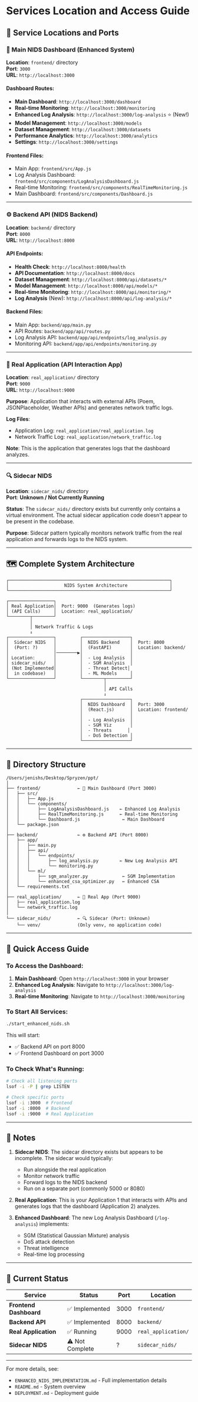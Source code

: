# Services Location and Access Guide

## 📍 Service Locations and Ports

### 🎯 Main NIDS Dashboard (Enhanced System)

**Location**: `frontend/` directory  
**Port**: `3000`  
**URL**: `http://localhost:3000`

#### Dashboard Routes:
- **Main Dashboard**: `http://localhost:3000/dashboard`
- **Real-time Monitoring**: `http://localhost:3000/monitoring`
- **Enhanced Log Analysis**: `http://localhost:3000/log-analysis` ⭐ (New!)
- **Model Management**: `http://localhost:3000/models`
- **Dataset Management**: `http://localhost:3000/datasets`
- **Performance Analytics**: `http://localhost:3000/analytics`
- **Settings**: `http://localhost:3000/settings`

#### Frontend Files:
- Main App: `frontend/src/App.js`
- Log Analysis Dashboard: `frontend/src/components/LogAnalysisDashboard.js`
- Real-time Monitoring: `frontend/src/components/RealTimeMonitoring.js`
- Main Dashboard: `frontend/src/components/Dashboard.js`

---

### ⚙️ Backend API (NIDS Backend)

**Location**: `backend/` directory  
**Port**: `8000`  
**URL**: `http://localhost:8000`

#### API Endpoints:
- **Health Check**: `http://localhost:8000/health`
- **API Documentation**: `http://localhost:8000/docs`
- **Dataset Management**: `http://localhost:8000/api/datasets/*`
- **Model Management**: `http://localhost:8000/api/models/*`
- **Real-time Monitoring**: `http://localhost:8000/api/monitoring/*`
- **Log Analysis** (New): `http://localhost:8000/api/log-analysis/*`

#### Backend Files:
- Main App: `backend/app/main.py`
- API Routes: `backend/app/api/routes.py`
- Log Analysis API: `backend/app/api/endpoints/log_analysis.py`
- Monitoring API: `backend/app/api/endpoints/monitoring.py`

---

### 🚀 Real Application (API Interaction App)

**Location**: `real_application/` directory  
**Port**: `9000`  
**URL**: `http://localhost:9000`

**Purpose**: Application that interacts with external APIs (Poem, JSONPlaceholder, Weather APIs) and generates network traffic logs.

**Log Files**:
- Application Log: `real_application/real_application.log`
- Network Traffic Log: `real_application/network_traffic.log`

**Note**: This is the application that generates logs that the dashboard analyzes.

---

### 🔍 Sidecar NIDS

**Location**: `sidecar_nids/` directory  
**Port**: **Unknown / Not Currently Running**

**Status**: The `sidecar_nids/` directory exists but currently only contains a virtual environment. The actual sidecar application code doesn't appear to be present in the codebase.

**Purpose**: Sidecar pattern typically monitors network traffic from the real application and forwards logs to the NIDS system.

---

## 🗺️ Complete System Architecture

```
┌─────────────────────────────────────────────────────────────┐
│                     NIDS System Architecture                │
└─────────────────────────────────────────────────────────────┘

┌─────────────────┐
│ Real Application│  Port: 9000  (Generates logs)
│ (API Calls)     │  Location: real_application/
└────────┬────────┘
         │
         │ Network Traffic & Logs
         ↓
┌─────────────────┐         ┌──────────────────┐
│  Sidecar NIDS   │         │  NIDS Backend    │  Port: 8000
│  (Port: ?)      │         │  (FastAPI)       │  Location: backend/
│                 │────────▶│                  │
│ Location:       │         │  - Log Analysis  │
│ sidecar_nids/   │         │  - SGM Analysis  │
│ (Not Implemented│         │  - Threat Detect│
│  in codebase)   │         │  - ML Models     │
└─────────────────┘         └────────┬─────────┘
                                     │
                                     │ API Calls
                                     ↓
                            ┌──────────────────┐
                            │  NIDS Dashboard  │  Port: 3000
                            │  (React.js)      │  Location: frontend/
                            │                  │
                            │  - Log Analysis  │
                            │  - SGM Viz       │
                            │  - Threats      │
                            │  - DoS Detection │
                            └──────────────────┘
```

---

## 📂 Directory Structure

```
/Users/jenishs/Desktop/Spryzen/ppt/
│
├── frontend/              ← 🎯 Main Dashboard (Port 3000)
│   ├── src/
│   │   ├── App.js
│   │   └── components/
│   │       ├── LogAnalysisDashboard.js    ← Enhanced Log Analysis
│   │       ├── RealTimeMonitoring.js      ← Real-time Monitoring
│   │       └── Dashboard.js                ← Main Dashboard
│   └── package.json
│
├── backend/               ← ⚙️ Backend API (Port 8000)
│   ├── app/
│   │   ├── main.py
│   │   ├── api/
│   │   │   └── endpoints/
│   │   │       ├── log_analysis.py        ← New Log Analysis API
│   │   │       └── monitoring.py
│   │   └── ml/
│   │       ├── sgm_analyzer.py             ← SGM Implementation
│   │       └── enhanced_csa_optimizer.py   ← Enhanced CSA
│   └── requirements.txt
│
├── real_application/      ← 🚀 Real App (Port 9000)
│   ├── real_application.log
│   └── network_traffic.log
│
└── sidecar_nids/          ← 🔍 Sidecar (Port: Unknown)
    └── venv/              (Only venv, no application code)
```

---

## 🚀 Quick Access Guide

### To Access the Dashboard:
1. **Main Dashboard**: Open `http://localhost:3000` in your browser
2. **Enhanced Log Analysis**: Navigate to `http://localhost:3000/log-analysis`
3. **Real-time Monitoring**: Navigate to `http://localhost:3000/monitoring`

### To Start All Services:
```bash
./start_enhanced_nids.sh
```

This will start:
- ✅ Backend API on port 8000
- ✅ Frontend Dashboard on port 3000

### To Check What's Running:
```bash
# Check all listening ports
lsof -i -P | grep LISTEN

# Check specific ports
lsof -i :3000  # Frontend
lsof -i :8000  # Backend
lsof -i :9000  # Real Application
```

---

## 📝 Notes

1. **Sidecar NIDS**: The sidecar directory exists but appears to be incomplete. The sidecar would typically:
   - Run alongside the real application
   - Monitor network traffic
   - Forward logs to the NIDS backend
   - Run on a separate port (commonly 5000 or 8080)

2. **Real Application**: This is your Application 1 that interacts with APIs and generates logs that the dashboard (Application 2) analyzes.

3. **Enhanced Dashboard**: The new Log Analysis Dashboard (`/log-analysis`) implements:
   - SGM (Statistical Gaussian Mixture) analysis
   - DoS attack detection
   - Threat intelligence
   - Real-time log processing

---

## 🔧 Current Status

| Service | Status | Port | Location |
|---------|--------|------|----------|
| **Frontend Dashboard** | ✅ Implemented | 3000 | `frontend/` |
| **Backend API** | ✅ Implemented | 8000 | `backend/` |
| **Real Application** | ✅ Running | 9000 | `real_application/` |
| **Sidecar NIDS** | ⚠️ Not Complete | ? | `sidecar_nids/` |

---

For more details, see:
- `ENHANCED_NIDS_IMPLEMENTATION.md` - Full implementation details
- `README.md` - System overview
- `DEPLOYMENT.md` - Deployment guide

